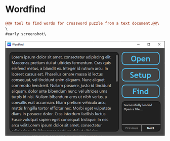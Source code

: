 # Wordfind
```diff
@@A tool to find words for crossword puzzle from a text document.@@\
\
#early screenshot\
```

![Wordfind Screenshot](https://github.com/TomasMacak/Wordfind/blob/master/GitHub/Wordfind.png)
